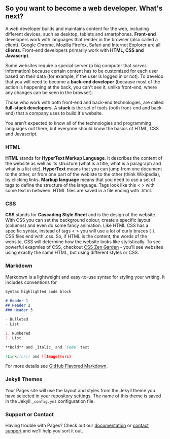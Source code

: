 ## So you want to become a web developer. What's next?

A web developer builds and maintains content for the web, including different devices, such as desktop, tablets and smartphones. 
__Front-end__ developers work with languages that render in the browser (also called a client). Google Chrome, Mozilla Firefox, Safari and Internet Explorer are all __clients__. Front-end developers primarily work with __HTML, CSS and Javascript__.

Some websites require a special server (a big computer that _serves_ information) because certain content has to be customized for each user based on their data (for example, if the user is logged in or not). To develop that you will need to become a __back-end developer__ (because most of the action is happening at the back, you can't see it, unlike front-end, where any changes can be seen in the browser). 

Those who work with both front-end and back-end technologies, are called __full-stack developers__. A __stack__ is the set of tools (both front-end and back-end) that a company uses to build it's website. 

You aren't expected to know all of the technologies and programming languages out there, but everyone should know the basics of HTML, CSS and Javascript. 

### HTML
__HTML__ stands for __HyperText Markup Language__. It describes the content of the website as well as its structure (what is a title, what is a paragraph and what is a list etc). __HyperText__ means that you can jump from one document to the other, or from one part of the webiste to the other (think Wikipedia), by clicking links. 
__Markup language__ means that you need to use a set of tags to define the structure of the language. Tags look like this < > with some text in between. HTML files are saved in a file ending with .html. 

### CSS
__CSS__ stands for __Cascading Style Sheet__ and is the design of the website. With CSS you can set the background colour, create a specific layout (columns) and even do some fancy animation. Like HTML CSS has a specific syntax, instead of tags < > you will use a lot of curly braces { }. CSS files end with .css. So, if HTML is the content, the words of the website, CSS will determine how the website looks like stylistically. To see powerful exapmles of CSS, checkout [CSS Zen Garden](http://www.csszengarden.com/) - you'll see websites using exactly the same HTML, but using different styles or CSS.


### Markdown

Markdown is a lightweight and easy-to-use syntax for styling your writing. It includes conventions for

```markdown
Syntax highlighted code block

# Header 1
## Header 2
### Header 3

- Bulleted
- List

1. Numbered
2. List

**Bold** and _Italic_ and `Code` text

[Link](url) and ![Image](src)
```

For more details see [GitHub Flavored Markdown](https://guides.github.com/features/mastering-markdown/).

### Jekyll Themes

Your Pages site will use the layout and styles from the Jekyll theme you have selected in your [repository settings](https://github.com/edieblu/girls-code-meetup/settings). The name of this theme is saved in the Jekyll `_config.yml` configuration file.

### Support or Contact

Having trouble with Pages? Check out our [documentation](https://help.github.com/categories/github-pages-basics/) or [contact support](https://github.com/contact) and we’ll help you sort it out.
